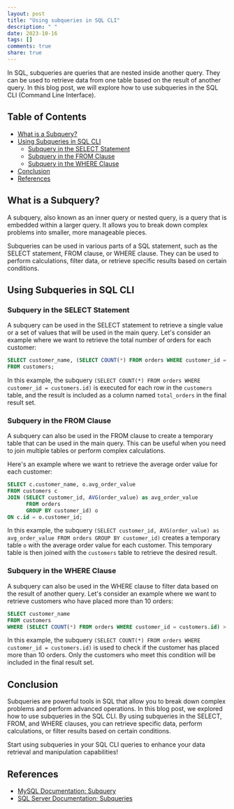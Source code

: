 ```yaml
---
layout: post
title: "Using subqueries in SQL CLI"
description: " "
date: 2023-10-16
tags: []
comments: true
share: true
---
```


In SQL, subqueries are queries that are nested inside another query. They can be used to retrieve data from one table based on the result of another query. In this blog post, we will explore how to use subqueries in the SQL CLI (Command Line Interface).

## Table of Contents

- [What is a Subquery?](#what-is-a-subquery)
- [Using Subqueries in SQL CLI](#using-subqueries-in-sql-cli)
    - [Subquery in the SELECT Statement](#subquery-in-the-select-statement)
    - [Subquery in the FROM Clause](#subquery-in-the-from-clause)
    - [Subquery in the WHERE Clause](#subquery-in-the-where-clause)
- [Conclusion](#conclusion)
- [References](#references)

## What is a Subquery?

A subquery, also known as an inner query or nested query, is a query that is embedded within a larger query. It allows you to break down complex problems into smaller, more manageable pieces.

Subqueries can be used in various parts of a SQL statement, such as the SELECT statement, FROM clause, or WHERE clause. They can be used to perform calculations, filter data, or retrieve specific results based on certain conditions.

## Using Subqueries in SQL CLI

### Subquery in the SELECT Statement

A subquery can be used in the SELECT statement to retrieve a single value or a set of values that will be used in the main query. Let's consider an example where we want to retrieve the total number of orders for each customer:

```sql
SELECT customer_name, (SELECT COUNT(*) FROM orders WHERE customer_id = customers.id) as total_orders
FROM customers;
```

In this example, the subquery `(SELECT COUNT(*) FROM orders WHERE customer_id = customers.id)` is executed for each row in the `customers` table, and the result is included as a column named `total_orders` in the final result set.

### Subquery in the FROM Clause

A subquery can also be used in the FROM clause to create a temporary table that can be used in the main query. This can be useful when you need to join multiple tables or perform complex calculations.

Here's an example where we want to retrieve the average order value for each customer:

```sql
SELECT c.customer_name, o.avg_order_value
FROM customers c
JOIN (SELECT customer_id, AVG(order_value) as avg_order_value
      FROM orders
      GROUP BY customer_id) o
ON c.id = o.customer_id;
```

In this example, the subquery `(SELECT customer_id, AVG(order_value) as avg_order_value FROM orders GROUP BY customer_id)` creates a temporary table `o` with the average order value for each customer. This temporary table is then joined with the `customers` table to retrieve the desired result.

### Subquery in the WHERE Clause

A subquery can also be used in the WHERE clause to filter data based on the result of another query. Let's consider an example where we want to retrieve customers who have placed more than 10 orders:

```sql
SELECT customer_name
FROM customers
WHERE (SELECT COUNT(*) FROM orders WHERE customer_id = customers.id) > 10;
```

In this example, the subquery `(SELECT COUNT(*) FROM orders WHERE customer_id = customers.id)` is used to check if the customer has placed more than 10 orders. Only the customers who meet this condition will be included in the final result set.

## Conclusion

Subqueries are powerful tools in SQL that allow you to break down complex problems and perform advanced operations. In this blog post, we explored how to use subqueries in the SQL CLI. By using subqueries in the SELECT, FROM, and WHERE clauses, you can retrieve specific data, perform calculations, or filter results based on certain conditions.

Start using subqueries in your SQL CLI queries to enhance your data retrieval and manipulation capabilities!

## References

- [MySQL Documentation: Subquery](https://dev.mysql.com/doc/refman/8.0/en/subqueries.html)
- [SQL Server Documentation: Subqueries](https://docs.microsoft.com/en-us/sql/relational-databases/performance/subqueries?view=sql-server-ver15)